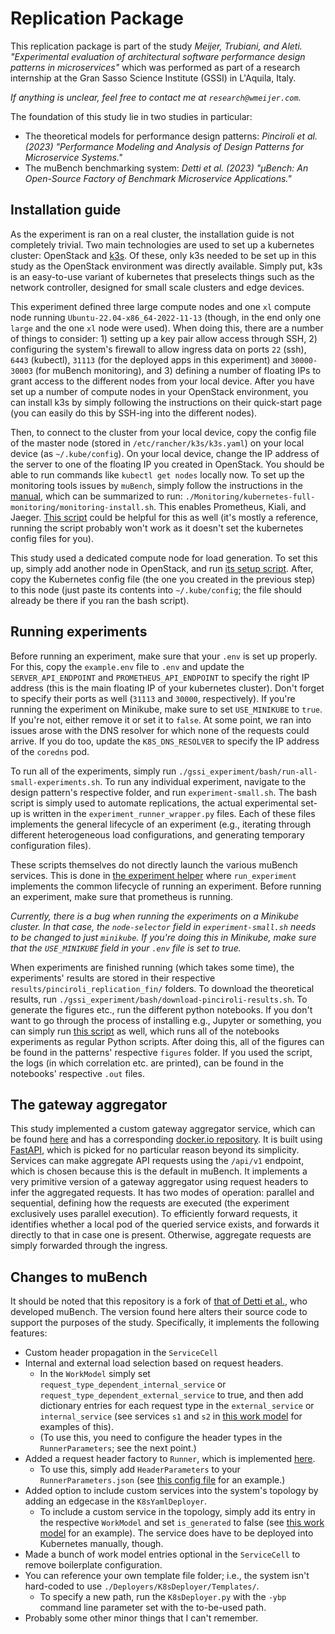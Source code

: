 # Replication Package

This replication package is part of the study _Meijer, Trubiani, and Aleti. "Experimental evaluation of architectural software performance design patterns in microservices"_ which was performed as part of a research internship at the Gran Sasso Science Institute (GSSI) in L'Aquila, Italy.

_If anything is unclear, feel free to contact me at `research@wmeijer.com`._

The foundation of this study lie in two studies in particular:

- The theoretical models for performance design patterns: _Pinciroli et al. (2023) "Performance Modeling and Analysis of Design Patterns for Microservice Systems."_
- The muBench benchmarking system: _Detti et al. (2023) "μBench: An Open-Source Factory of Benchmark Microservice Applications."_

## Installation guide

As the experiment is ran on a real cluster, the installation guide is not completely trivial.
Two main technologies are used to set up a kubernetes cluster: OpenStack and [k3s](https://docs.k3s.io/quick-start).
Of these, only k3s needed to be set up in this study as the OpenStack environment was directly available.
Simply put, k3s is an easy-to-use variant of kubernetes that preselects things such as the network controller, designed for small scale clusters and edge devices.

This experiment defined three large compute nodes and one `xl` compute node running `Ubuntu-22.04-x86_64-2022-11-13` (though, in the end only one `large` and the one `xl` node were used).
When doing this, there are a number of things to consider: 1) setting up a key pair allow access through SSH, 2) configuring the system's firewall to allow ingress data on ports `22` (ssh), `6443` (kubectl), `31113` (for the deployed apps in this experiment) and `30000-30003` (for muBench monitoring), and 3) defining a number of floating IPs to grant access to the different nodes from your local device.
After you have set up a number of compute nodes in your OpenStack environment, you can install k3s by simply following the instructions on their quick-start page (you can easily do this by SSH-ing into the different nodes).

Then, to connect to the cluster from your local device, copy the config file of the master node (stored in `/etc/rancher/k3s/k3s.yaml`) on your local device (as `~/.kube/config`).
On your local device, change the IP address of the server to one of the floating IP you created in OpenStack.
You should be able to run commands like `kubectl get nodes` locally now.
To set up the monitoring tools issues by `muBench`, simply follow the instructions in the [manual](../Docs/Manual.md#install-and-access-the-monitoring-framework), which can be summarized to run: `./Monitoring/kubernetes-full-monitoring/monitoring-install.sh`.
This enables Prometheus, Kiali, and Jaeger.
[This script](./bash/setup-k8s-control-panel.sh) could be helpful for this as well (it's mostly a reference, running the script probably won't work as it doesn't set the kubernetes config files for you).

This study used a dedicated compute node for load generation.
To set this up, simply add another node in OpenStack, and run [its setup script](./bash/setup-client-node.sh).
After, copy the Kubernetes config file (the one you created in the previous step) to this node (just paste its contents into `~/.kube/config`; the file should already be there if you ran the bash script).

## Running experiments

Before running an experiment, make sure that your `.env` is set up properly.
For this, copy the `example.env` file to `.env` and update the `SERVER_API_ENDPOINT` and `PROMETHEUS_API_ENDPOINT` to specify the right IP address (this is the main floating IP of your kubernetes cluster).
Don't forget to specify their ports as well (`31113` and `30000`, respectively).
If you're running the experiment on Minikube, make sure to set `USE_MINIKUBE` to `true`.
If you're not, either remove it or set it to `false`.
At some point, we ran into issues arose with the DNS resolver for which none of the requests could arrive.
If you do too, update the `K8S_DNS_RESOLVER` to specify the IP address of the `coredns` pod.

To run all of the experiments, simply run `./gssi_experiment/bash/run-all-small-experiments.sh`.
To run any individual experiment, navigate to the design pattern's respective folder, and run `experiment-small.sh`.
The bash script is simply used to automate replications, the actual experimental set-up is written in the `experiment_runner_wrapper.py` files.
Each of these files implements the general lifecycle of an experiment (e.g., iterating through different heterogeneous load configurations, and generating temporary configuration files).

These scripts themselves do not directly launch the various muBench services.
This is done in [the experiment helper](./util/experiment_helper.py) where `run_experiment` implements the common lifecycle of running an experiment.
Before running an experiment, make sure that prometheus is running.

_Currently, there is a bug when running the experiments on a Minikube cluster. In that case, the `node-selector` field in `experiment-small.sh` needs to be changed to just `minikube`. If you're doing this in Minikube, make sure that the `USE_MINIKUBE` field in your `.env` file is set to true._

When experiments are finished running (which takes some time), the experiments' results are stored in their respective `results/pinciroli_replication_fin/` folders.
To download the theoretical results, run `./gssi_experiment/bash/download-pinciroli-results.sh`.
To generate the figures etc., run the different python notebooks.
If you don't want to go through the process of installing e.g., Jupyter or something, you can simply run [this script](./gssi_experiment/bash/run-notebooks-as-python.sh) as well, which runs all of the notebooks experiments as regular Python scripts.
After doing this, all of the figures can be found in the patterns' respective `figures` folder.
If you used the script, the logs (in which correlation etc. are printed), can be found in the notebooks' respective `.out` files.

## The gateway aggregator

This study implemented a custom gateway aggregator service, which can be found [here](./gssi_experiment/gateway_aggregator/gateway_aggregator_service) and has a corresponding [docker.io repository](https://hub.docker.com/layers/wmeijer221/microservice_v4-screen/gateway_aggregator/images/sha256-38e9923fea35aff272d1cfb0c1df8c714b9afca907a02b6cf7fccc9445e222db?context=repo).
It is built using [FastAPI](https://fastapi.tiangolo.com/), which is picked for no particular reason beyond its simplicity.
Services can make aggregate API requests using the `/api/v1` endpoint, which is chosen because this is the default in muBench.
It implements a very primitive version of a gateway aggregator using request headers to infer the aggregated requests.
It has two modes of operation: parallel and sequential, defining how the requests are executed (the experiment exclusively uses parallel execution).
To efficiently forward requests, it identifies whether a local pod of the queried service exists, and forwards it directly to that in case one is present.
Otherwise, aggregate requests are simply forwarded through the ingress.

## Changes to muBench

It should be noted that this repository is a fork of [that of Detti et al.](https://github.com/mSvcBench/muBench), who developed muBench.
The version found here alters their source code to support the purposes of the study.
Specifically, it implements the following features:

- Custom header propagation in the `ServiceCell`
- Internal and external load selection based on request headers.
  - In the `WorkModel` simply set `request_type_dependent_internal_service` or `request_type_dependent_external_service` to true, and then add dictionary entries for each request type in the `external_service` or `internal_service` (see services `s1` and `s2` in [this work model](./pipes_and_filters/pipes_and_filters_joint/WorkModel.json) for examples of this).
  - (To use this, you need to configure the header types in the `RunnerParameters`; see the next point.)
- Added a request header factory to `Runner`, which is implemented [here](../Benchmarks/Runner/QueryStringBuilder.py).
  - To use this, simply add `HeaderParameters` to your `RunnerParameters.json` (see [this config file](./gateway_aggregator/RunnerParameters.json) for an example.)
- Added option to include custom services into the system's topology by adding an edgecase in the `K8sYamlDeployer`.
  - To include a custom service in the topology, simply add its entry in the respective `WorkModel` and set `is_generated` to false (see [this work model](./gateway_aggregator/WorkModel.json) for an example). The service does have to be deployed into Kubernetes manually, though.
- Made a bunch of work model entries optional in the `ServiceCell` to remove boilerplate configuration.
- You can reference your own template file folder; i.e., the system isn't hard-coded to use `./Deployers/K8sDeployer/Templates/`.
  - To specify a new path, run the `K8sDeployer.py` with the `-ybp` command line parameter set with the to-be-used path.
- Probably some other minor things that I can't remember.
